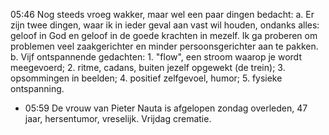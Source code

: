 05:46	Nog steeds vroeg wakker, maar wel een paar dingen bedacht:
a. Er zijn twee dingen, waar ik in ieder geval aan vast wil houden, ondanks alles: geloof in God en geloof in de goede krachten in mezelf. Ik ga proberen om problemen veel zaakgerichter en minder persoonsgerichter aan te pakken. 
b. Vijf ontspannende gedachten: 1. "flow", een stroom waarop je wordt meegevoerd; 2. ritme, cadans, buiten jezelf opgewekt (de trein); 3. opsommingen in beelden; 4. positief zelfgevoel, humor; 5. fysieke ontspanning.

- 05:59	De vrouw van Pieter Nauta is afgelopen zondag overleden, 47 jaar, hersentumor, vreselijk. Vrijdag crematie.